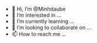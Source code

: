 - 👋 Hi, I’m @Minhdaube
- 👀 I’m interested in ...
- 🌱 I’m currently learning ...
- 💞️ I’m looking to collaborate on ...
- 📫 How to reach me ...

<!---
Minhdaube/Minhdaube is a ✨ special ✨ repository because its `README.md` (this file) appears on your GitHub profile.
You can click the Preview link to take a look at your changes.
--->
